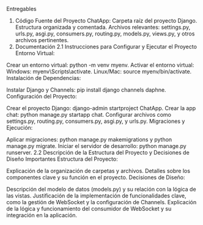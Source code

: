 Entregables
1. Código Fuente del Proyecto
ChatApp: Carpeta raíz del proyecto Django.
Estructura organizada y comentada.
Archivos relevantes: settings.py, urls.py, asgi.py, consumers.py, routing.py, models.py, views.py, y otros archivos pertinentes.
2. Documentación
2.1 Instrucciones para Configurar y Ejecutar el Proyecto
Entorno Virtual:

Crear un entorno virtual: python -m venv myenv.
Activar el entorno virtual:
Windows: myenv\Scripts\activate.
Linux/Mac: source myenv/bin/activate.
Instalación de Dependencias:

Instalar Django y Channels: pip install django channels daphne.
Configuración del Proyecto:

Crear el proyecto Django: django-admin startproject ChatApp.
Crear la app chat: python manage.py startapp chat.
Configurar archivos como settings.py, routing.py, consumers.py, asgi.py, y urls.py.
Migraciones y Ejecución:

Aplicar migraciones: python manage.py makemigrations y python manage.py migrate.
Iniciar el servidor de desarrollo: python manage.py runserver.
2.2 Descripción de la Estructura del Proyecto y Decisiones de Diseño Importantes
Estructura del Proyecto:

Explicación de la organización de carpetas y archivos.
Detalles sobre los componentes clave y su función en el proyecto.
Decisiones de Diseño:

Descripción del modelo de datos (models.py) y su relación con la lógica de las vistas.
Justificación de la implementación de funcionalidades clave, como la gestión de WebSocket y la configuración de Channels.
Explicación de la lógica y funcionamiento del consumidor de WebSocket y su integración en la aplicación.

